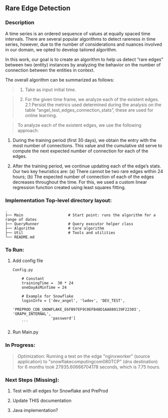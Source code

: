 ## Rare Edge Detection

### Description

A time series is an ordered sequence of values at equally spaced time intervals. There are several popular algorithms to detect rareness in time series, however, due to the number of considerations and nuances involved in our domain, we opted to develop tailored algorithm.

In this work, our goal is to create an algorithm to help us detect “rare edges” between two (entity) instances  by analyzing the behavior on the number of connection between the entities in context.

The overall algorithm can be summarized as follows:

> 1. Take as input initial time. 

> 2. For the given time frame, we analyze each of the existent edges.   
   2.1 Persist the metrics used determined during the analysis on the table “angel_test_edges_connection_stats”, these are used for online learning.


> To analyze each of the existent edges, we use the following approach:

1. During the training period (first 30 days), we obtain the entry with the most number of connections. This value and the cumulative std serve to compute the next expected number of connection for each of the edges.

2. After the training period, we continue updating each of the edge’s stats. Our two key heuristics are: (a) There cannot be two rare edges within 24 hours; (b) The expected number of connection of each of the edges decreases throughout the time. For this, we used a custom linear regression function created using least squares fitting.



### Implementation Top-level directory layout:

    .
    ├── Main                    # Start point: runs the algorithm for a range of dates
    ├── QueryRunner             # Query executor helper class
    ├── Algorithm               # Core algorithm
    ├── Util                    # Tools and utilities
    └── README.md
    
    

### To Run:

1. Add config file
    ```
    Config.py

        # Constant
        trainingTime =  30 * 24
        oneDayAsMinTime = 24

        # Example for Snowflake
        loginInfo = ['dev_angel', 'lwdev', 'DEV_TEST',
                     'PREPROD_CDB_SNOWFLAKE_E6FB97EF9C0EFB48D1AA880139F22303', 'GRAPH_INTERNAL',
                     'password']
        ```
2. Run Main.py



### In Progress:


> Optimization: Running a test on the edge "nginxworker" (source application) to "snowflakecomputingcom080TCP" (dns destination) for 6 months took 27935.60666704178 seconds, which is 7.75 hours. 



### Next Steps (Missing):

1. Test with all edges for Snowflake and PreProd

2. Update THIS documentation

3. Java implementation?
